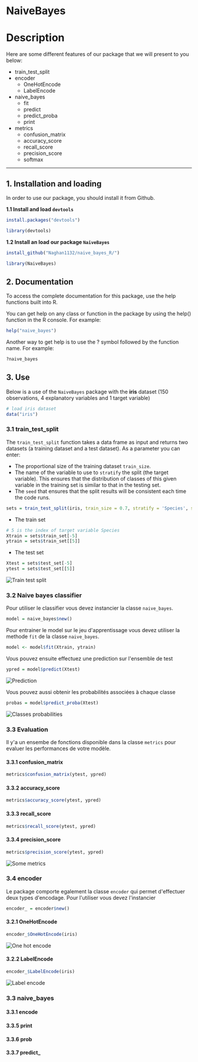 # NaiveBayes
# Description

Here are some different features of our package that we will present to you below:
* train_test_split
* encoder
  * OneHotEncode
  * LabelEncode
* naive_bayes
  * fit
  * predict
  * predict_proba
  * print
* metrics
  * confusion_matrix
  * accuracy_score
  * recall_score
  * precision_score
  * softmax

---

## 1. Installation and loading

In order to use our package, you should install it from Github.
  
  **1.1 Install and load `devtools`**

  ```R
  install.packages("devtools")
  ```
  ```R
  library(devtools)
  ```

  **1.2 Install an load our package `NaiveBayes`**

  ```R
  install_github("Naghan1132/naive_bayes_R/")
  ```
  ```R
  library(NaiveBayes)
  ```

## 2. Documentation
  To access the complete documentation for this package, use the help functions built into R.

  You can get help on any class or function in the package by using the help() function in the R console. For example:

  ```R
  help("naive_bayes")
  ```
  Another way to get help is to use the ? symbol followed by the function name. For example:

  ```R
  ?naive_bayes
  ```

## 3. Use
  Below is a use of the `NaiveBayes` package with the **iris** dataset (150 observations, 4 explanatory variables and 1 target variable)

  ```R
  # load iris dataset
  data("iris")
  ```
  ### 3.1 train_test_split
  The `train_test_split` function takes a data frame as input and returns two datasets (a training dataset and a test dataset). As a parameter you can enter:
  - The proportional size of the training dataset `train_size`.
  - The name of the variable to use to `stratify` the split (the target variable). This ensures that the distribution of classes of this given variable in the training set is similar to that in the testing set.
  - The `seed` that ensures that the split results will be consistent each time the code runs.

  ```R
  sets = train_test_split(iris, train_size = 0.7, stratify = 'Species', seed = 123)
  ```

  - The train set
  ```R
  # 5 is the index of target variable Species
  Xtrain = sets$train_set[-5]
  ytrain = sets$train_set[[5]]
  ```
  - The test set

  ```R
  Xtest = sets$test_set[-5]
  ytest = sets$test_set[[5]]
  ```
  ![Train test split](http://www.image-heberg.fr/files/1700750227111926983.png)

  ### 3.2 Naive bayes classifier
  Pour utiliser le classifier vous devez instancier la classe `naive_bayes`.
  ```R
  model = naive_bayes$new()
  ```

  Pour entrainer le model sur le jeu d'apprentissage vous devez utiliser la methode `fit` de la classe `naive_bayes`.
  ```R
  model <- model$fit(Xtrain, ytrain)
  ```

  Vous pouvez ensuite effectuez une prediction sur l'ensemble de test
  ```R
  ypred = model$predict(Xtest)
  ```
  ![Prediction ](screenshots/predict.png)

  Vous pouvez aussi obtenir les probabilités associées à chaque classe
  ```R
  probas = model$predict_proba(Xtest)
  ```
  ![Classes probabilities](screenshots/predict-proba.png)

  ### 3.3 Evaluation
  Il y'a un ensembe de fonctions disponible dans la classe `metrics` pour evaluer les performances de votre modèle.
  
  #### 3.3.1 confusion_matrix
  ```R
  metrics$confusion_matrix(ytest, ypred)
  ```
  #### 3.3.2 accuracy_score
  ```R
  metrics$accuracy_score(ytest, ypred)
  ```
  #### 3.3.3 recall_score
  ```R
  metrics$recall_score(ytest, ypred)
  ```
  #### 3.3.4 precision_score
  ```R
  metrics$precision_score(ytest, ypred)
  ```
  ![Some metrics](screenshots/metrics.png)

  ### 3.4 encoder
  Le package comporte egalement la classe `encoder` qui permet d'effectuer deux types d'encodage. Pour l'utiliser vous devez l'instancier
  ```R
  encoder_ = encoder$new()
  ```
  #### 3.2.1 OneHotEncode
  ```R
  encoder_$OneHotEncode(iris)
  ```
  ![One hot encode](screenshots/one-hot-encode.png)

  #### 3.2.2 LabelEncode
  ```R
  encoder_$LabelEncode(iris)
  ```
  ![Label encode](screenshots/label-encode.png)

  ### 3.3 naive_bayes
   #### 3.3.1 encode
   #### 3.3.5 print
   #### 3.3.6 prob
   #### 3.3.7 predict_